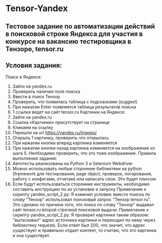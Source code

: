 # Tensor-Yandex
Тестовое задание по автоматизации действий в поисковой строке Яндекса для участия в конкурсе на вакансию тестировщика в Тензоре, tensor.ru
---
Условия задания:
---
Поиск в Яндексе:
1) Зайти на yandex.ru
2) Проверить наличия поля поиска
3) Ввести в поиск Тензор
4) Проверить, что появилась таблица с подсказками (suggest)  
5) При нажатии Enter появляется таблица результатов поиска
6) 1 ссылка ведет на сайт tensor.ru
Картинки на Яндексе:
1) Зайти на yandex.ru
2) Ссылка «Картинки» присутствует на странице
3) Кликаем на ссылку
4) Перешли на url https://yandex.ru/images/
5) Открыть 1 картинку, проверить что открылась
6) При нажатии кнопки вперед  картинка изменяется
7) При нажатии кнопки назад картинка изменяется на изображение из шага 5. Необходимо проверить, что это тоже изображение.
Правила выполнения задания:
1) Автотесты реализованы на Python 3 и Selenium Webdriver
2) Можно использовать любые сторонние библиотеки  на python (framework для тестирования, page object, проверок, логирования, работу с конфигами, отчетам) или написать свои. Это будет плюсом.
3) Если будут использоваться сторонние инструменты, необходимо составить инструкцию по их установке и запуску
Примечание к скрипту yandex_script_2.py:
Я изменил условия: вместо поиска по слову "Тензор" использовал поисковый запрос "Тензор tensor.ru". Это сделано по причине того, что поиск по слову "Тензор" выдавал сайт tensor.ru второй строчкой поисковой выдачи. 
Примечание к скрипту yandex_script_2.py:
Я проверял картинки таким образом: "вытаскивал" адрес источника картинки и переходил по нему через библиотеку requests. Если ответ был 200, что значит, что адрес существует и правильно отдает контент, то считаю, что это картинка и она существует. 
